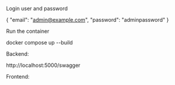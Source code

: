 Login user and password

{
  "email": "admin@example.com",
  "password": "adminpassword"
}

Run the container

docker compose up --build

Backend:

http://localhost:5000/swagger

Frontend:

